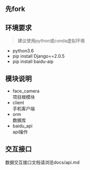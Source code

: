 ## 先fork
## 环境要求
>建议使用python或conda虚拟环境
+ python3.6  
+ pip install Django==2.0.5  
+ pip install baidu-aip  

## 模块说明
+ face_camera\
  项目根模块
+ client\
  手机客户端
+ orm\
  数据库
+ baidu_api\
  api操作

## 交互接口
数据交互接口文档请浏览docs/api.md
